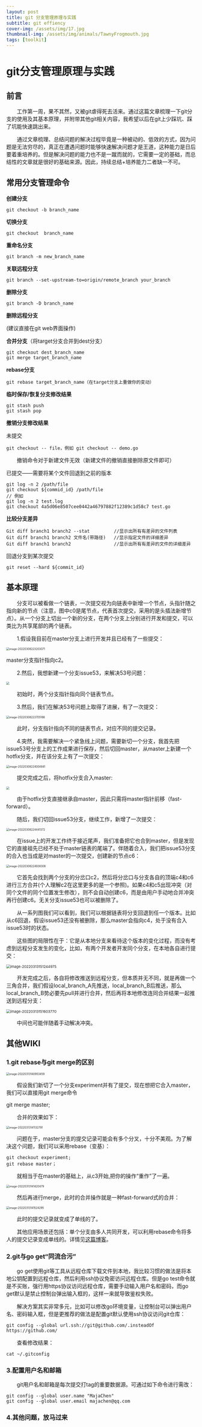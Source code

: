 ```yaml
---
layout: post
title: git 分支管理原理与实践
subtitle: git effiency
cover-img: /assets/img/17.jpg
thumbnail-img: /assets/img/animals/TawnyFrogmouth.jpg
tags: [toolkit]
---
```


# git分支管理原理与实践

## 前言

&emsp;&emsp;工作第一周，果不其然，又被git虐得死去活来。通过这篇文章梳理一下git分支的使用及其基本原理，并附带其他git相关内容，我希望以后在git上少踩坑、踩了坑能快速跳出来。

&emsp;&emsp;通过文章梳理、总结问题的解决过程毕竟是一种被动的、低效的方式，因为问题是无法穷尽的，真正在遭遇问题时能够快速解决问题才是王道，这种能力是日后要着重培养的。但是解决问题的能力也不是一蹴而就的，它需要一定的基础，而总结性的文章就是很好的基础来源。因此，持续总结+培养能力二者缺一不可。

## 常用分支管理命令

**创建分支**

```shell
git checkout -b branch_name
```

**切换分支**

```shell
git checkout  branch_name
```

**重命名分支**

```shell
git branch -m new_branch_name
```

**关联远程分支**

```shell
git branch --set-upstream-to=origin/remote_branch your_branch
```

**删除分支**

```shell
git branch -D branch_name 
```

**删除远程分支**

(建议直接在git web界面操作)

**合并分支**（将target分支合并到dest分支）

```shell
git checkout dest_branch_name
git merge target_branch_name
```

**rebase分支**

```shell
git rebase target_branch_name（在target分支上重做你的变动）
```

**临时保存/恢复分支修改结果**

```shell
git stash push
git stash pop 
```

**撤销分支修改结果**

未提交

```shell
git checkout -- file，例如 git checkout -- demo.go
```

&emsp;&emsp;撤销命令对于新建文件无效（新建文件的撤销直接删除原文件即可）

已提交——需要将某个文件回退到之前的版本
```shell
git log -n 2 /path/file
git checkout ${commid_id} /path/file
// 例如
git log -n 2 test.log
git checkout 4a5d06e8507cee0442a46797882f12389c1d58c7 test.go
```

**比较分支差异**

```shell
Git diff branch1 branch2 --stat         //显示出所有有差异的文件列表
Git diff branch1 branch2 文件名(带路径)   //显示指定文件的详细差异
Git diff branch1 branch2                //显示出所有有差异的文件的详细差异
```

回退分支到某次提交

```shell
git reset --hard ${commit_id}
```



## 基本原理

&emsp;&emsp;分支可以被看做一个链表，一次提交视为向链表中新增一个节点，头指针随之指向新的节点（注意，图中c0是尾节点，代表首次提交，采用的是头插法新增节点）。从一个分支上切出一个新的分支，在两个分支上分别进行开发和提交，可以类比为共享尾部的两个链表。

&emsp;&emsp;1.假设我目前在master分支上进行开发并且已经有了一些提交：

<img src="https://gitee.com/xinyuanchen/image_collection/raw/master/image-20220308223203071.png" alt="image-20220308223203071" style="zoom: 50%;" />

master分支指针指向c2。

&emsp;&emsp;2.然后，我想新建一个分支issue53，来解决53号问题：

<img src="https://gitee.com/xinyuanchen/image_collection/raw/master/image-20220308223449493.png" style="zoom:50%;" />

&emsp;&emsp;初始时，两个分支指针指向同个链表节点。

&emsp;&emsp;3.然后，我们在解决53号问题上取得了进展，有了一次提交：

<img src="https://gitee.com/xinyuanchen/image_collection/raw/master/image-20220308223705186.png" alt="image-20220308223705186" style="zoom:50%;" />

&emsp;&emsp;此时，分支指针指向不同的链表节点，对应不同的提交记录。

&emsp;&emsp;4.突然，我需要解决一个紧急线上问题，需要新切一个分支，我首先把issue53号分支上的工作成果进行保存，然后切回master，从master上新建一个hotfix分支，并在该分支上有了一次提交：

<img src="https://gitee.com/xinyuanchen/image_collection/raw/master/image-20220308224004841.png" alt="image-20220308224004841" style="zoom:50%;" />

&emsp;&emsp;提交完成之后，将hotfix分支合入master:

<img src="https://gitee.com/xinyuanchen/image_collection/raw/master/image-20220308224142503.png" style="zoom:50%;" />

&emsp;&emsp;由于hotfix分支直接继承自master，因此只需将master指针前移（fast-forward）。

&emsp;&emsp;随后，我们切回issue53分支，继续工作，新增了一次提交：

<img src="https://gitee.com/xinyuanchen/image_collection/raw/master/image-20220308224441372.png" alt="image-20220308224441372" style="zoom:50%;" />

&emsp;&emsp;在issue上的开发工作终于接近尾声，我们准备把它也合到master，但是发现它的直接祖先已经不处于master链表的尾端了。伴随着合入，我们把issue53分支的合入也当成是对master的一次提交，创建新的节点c6：

<img src="https://gitee.com/xinyuanchen/image_collection/raw/master/image-20220308224938306.png" alt="image-20220308224938306" style="zoom:50%;" />

&emsp;&emsp;它首先会找到两个分支的分岔口c2，然后将分岔口与分支各自的顶端c4和c6进行三方合并(个人理解c2在这里更多的是一个参照)。如果c4和c5出现冲突（对同个文件的同个位置发生修改），则不会自动创建c6，而是由用户手动地合并冲突再行创建c6。无关分支issue53也可以被删除了。

&emsp;&emsp;从一系列图我们可以看到，我们可以根据链表将分支回退到任一个版本。比如从c6回退，假设issue53还没有被删除，那么master会指向c4，处于没有合入issue53时的状态。

&emsp;&emsp;这些图的局限性在于：它是从本地分支来看待这个版本的变化过程，而没有考虑到远程分支发生的变化，比如，有两个开发者开发同个分支，在本地各自进行提交：

<img src="https://gitee.com/xinyuanchen/image_collection/raw/master/image-20220313151244975.png" alt="image-20220313151244975" style="zoom:67%;" />

&emsp;&emsp;开发完成之后，各自将修改推送到远程分支，但本质并无不同，就是再做一个三角合并，我们假设local_branch_A先推送，local_branch_B后推送，那么local_branch_B势必要先pull并进行合并，然后再将本地修改连同合并结果一起推送到远程分支：

<img src="https://gitee.com/xinyuanchen/image_collection/raw/master/image-20220313151603770.png" alt="image-20220313151603770" style="zoom:67%;" />

&emsp;&emsp;中间也可能伴随着手动解决冲突。



## 其他WIKI

### 1.git rebase与git merge的区别

<img src="https://gitee.com/xinyuanchen/image_collection/raw/master/image-20220313140953459.png" alt="image-20220313140953459" style="zoom:50%;" />

&emsp;&emsp;假设我们新切了一个分支experiment并有了提交，现在想把它合入master，我们可以直接用git merge命令

git merge master;

&emsp;&emsp;合并的效果如下：

<img src="https://gitee.com/xinyuanchen/image_collection/raw/master/image-20220313141132791.png" alt="image-20220313141132791" style="zoom:50%;" />

&emsp;&emsp;问题在于，master分支的提交记录可能会有多个分叉，十分不美观。为了解决这个问题，我们可以采用rebase（变基）：
```shell
git checkout experiment;
git rebase master；
```
&emsp;&emsp;就相当于在master的基础上，从c3开始,把你的操作“重作”了一遍。

<img src="https://gitee.com/xinyuanchen/image_collection/raw/master/image-20220313141420479.png" alt="image-20220313141420479" style="zoom:50%;" />

&emsp;&emsp;然后再进行merge，此时的合并操作就是一种fast-forward式的合并：

<img src="https://gitee.com/xinyuanchen/image_collection/raw/master/image-20220313141524295.png" alt="image-20220313141524295" style="zoom:50%;" />

&emsp;&emsp;此时的提交记录就变成了单线的了。

&emsp;&emsp;其他应用场景还包括：单个分支由多人共同开发，可以利用rebase命令将多人的提交记录变成单线的。详情见[这篇博客](https://www.liaoxuefeng.com/wiki/896043488029600/1216289527823648)。

### 2.git与go get“同流合污”

&emsp;&emsp;go get使用git等工具从远程仓库下载文件到本地，我比较习惯的做法是将本地公钥配置到远程仓库，然后利用ssh协议免密访问远程仓库。但是go test命令就是不买账，强行用https协议访问远程仓库，需要手动输入用户名和密码，而go get默认是禁止控制台弹出输入框的，这样一来就导致鉴权失败。

&emsp;&emsp;解决方案其实非常多元，比如可以修改go环境变量，让控制台可以弹出用户名、密码输入框，但是更推荐的做法是配置git默认使用ssh协议访问git仓库：

```shell
git config --global url.ssh://git@github.com/.insteadOf https://github.com/
```

&emsp;&emsp;查看修改结果：

```shell
cat ~/.gitconfig
```

### 3.配置用户名和邮箱

&emsp;&emsp;git用户名和邮箱是每次提交打tag的重要数据源。可通过如下命令进行需改：

```shell
git config --global user.name "MajaChen"
git config --global user.email majachen@qq.com
```

### 4.其他问题，放马过来